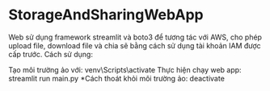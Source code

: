 # StorageAndSharingWebApp
Web sử dụng framework streamlit và boto3 để tương tác với AWS, cho phép upload file, download file và chia sẽ bằng cách sử dụng tài khoản IAM được cấp trước.
Cách sử dụng:

  Tạo môi trường ảo với: venv\Scripts\activate
  Thực hiện chạy web app: streamlit run main.py
  *Cách thoát khỏi môi trường ảo: deactivate
